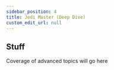 ```yaml
---
sidebar_position: 4
title: Jedi Master (Deep Dive)
custom_edit_url: null
---
```


## Stuff

Coverage of advanced topics will go here